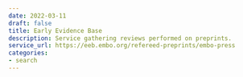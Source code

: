 ```yaml
---
date: 2022-03-11
draft: false
title: Early Evidence Base
description: Service gathering reviews performed on preprints.
service_url: https://eeb.embo.org/refereed-preprints/embo-press
categories:
- search
---
```



